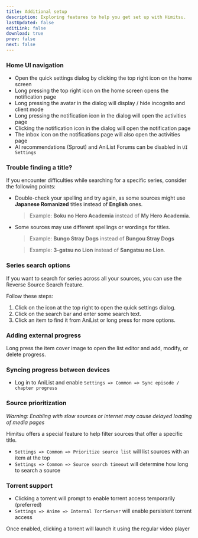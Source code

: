 ```yaml
---
title: Additional setup
description: Exploring features to help you get set up with Himitsu.
lastUpdated: false
editLink: false
download: true
prev: false
next: false
---
```


### Home UI navigation

- Open the quick settings dialog by clicking the top right icon on the home screen
- Long pressing the top right icon on the home screen opens the notification page
- Long pressing the avatar in the dialog will display / hide incognito and client mode
- Long pressing the notification icon in the dialog will open the activities page
- Clicking the notification icon in the dialog will open the notification page
- The inbox icon on the notifications page will also open the activities page
- AI recommendations (Sprout) and AniList Forums can be disabled in `UI Settings`

### Trouble finding a title?

If you encounter difficulties while searching for a specific series, consider the following points:

* Double-check your spelling and try again, as some sources might use **Japanese Romanized** titles instead of **English** ones.
  > Example: **Boku no Hero Academia** instead of **My Hero Academia**.

* Some sources may use different spellings or wordings for titles.
  > Example: **Bungo Stray Dogs** instead of **Bungou Stray Dogs**

  > Example: **3-gatsu no Lion** instead of **Sangatsu no Lion**.

### Series search options

If you want to search for series across all your sources, you can use the Reverse Source Search feature.

Follow these steps:

1. Click on the icon at the top right to open the quick settings dialog.
2. Click on the search bar and enter some search text.
3. Click an item to find it from AniList or long press for more options.

### Adding external progress

Long press the item cover image to open the list editor and add, modify, or delete progress.

### Syncing progress between devices

* Log in to AniList and enable `Settings => Common => Sync episode / chapter progress`

### Source prioritization

_Warning: Enabling with slow sources or internet may cause delayed loading of media pages_

Himitsu offers a special feature to help filter sources that offer a specific title.

* `Settings => Common => Prioritize source list` will list sources with an item at the top
* `Settings => Common => Source search timeout` will determine how long to search a source

### Torrent support

- Clicking a torrent will prompt to enable torrent access temporarily (preferred)
- `Settings => Anime => Internal TorrServer` will enable persistent torrent access

Once enabled, clicking a torrent will launch it using the regular video player
